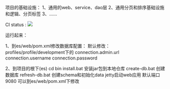 项目的基础设施：
1、通用的web、service、dao层
2、通用分页和排序基础设施和逻辑、分页标签
3、……

CI status : <img src="https://travis-ci.org/zhangkaitao/es.png"/>


运行起来：

1、到es/web/pom.xml修改数据库配置：
默认修改：profiles/profile/development下的
connection.admin.url
connection.username
connection.password

2、到项目的根下(es)
cd bin
install.bat 安装jar包到本地仓库
create-db.bat 创建数据库
refresh-db.bat 创建schema和初始化data
jetty启动web应用 默认端口9080 可以到es/web/pom.xml下修改

